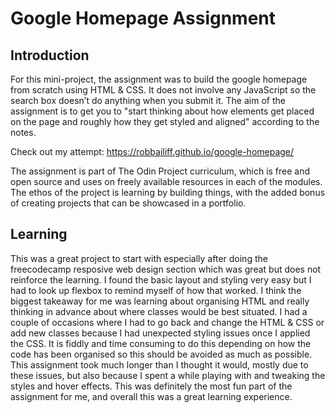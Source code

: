 # Google Homepage Assignment

## Introduction

For this mini-project, the assignment was to build the google homepage from scratch using HTML & CSS. It does not involve any JavaScript so the search box doesn’t do anything when you submit it. The aim of the assignment is to get you to "start thinking about how elements get placed on the page and roughly how they get styled and aligned" according to the notes. 

Check out my attempt: https://robbailiff.github.io/google-homepage/

The assignment is part of The Odin Project curriculum, which is free and open source and uses on freely available resources in each of the modules. The ethos of the project is learning by building things, with the added bonus of creating projects that can be showcased in a portfolio.

## Learning

This was a great project to start with especially after doing the freecodecamp resposive web design section which was great but does not reinforce the learning. I found the basic layout and styling very easy but I had to look up flexbox to remind myself of how that worked. I think the biggest takeaway for me was learning about organising HTML and really thinking in advance about where classes would be best situated. I had a couple of occasions where I had to go back and change the HTML & CSS or add new classes because I had unexpected styling issues once I applied the CSS. It is fiddly and time consuming to do this depending on how the code has been organised so this should be avoided as much as possible. This assignment took much longer than I thought it would, mostly due to these issues, but also because I spent a while playing with and tweaking the styles and hover effects. This was definitely the most fun part of the assignment for me, and overall this was a great learning experience.
